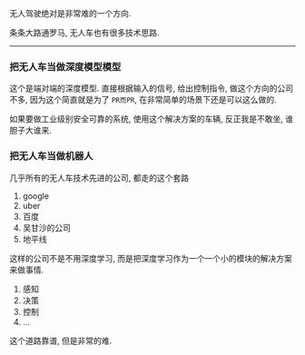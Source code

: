无人驾驶绝对是非常难的一个方向.

条条大路通罗马, 无人车也有很多技术思路.

---

### 把无人车当做深度模型模型
这个是端对端的深度模型. 直接根据输入的信号, 给出控制指令, 做这个方向的公司不多, 因为这个简直就是为了 `PR而PR`, 在非常简单的场景下还是可以这么做的.

如果要做工业级别安全可靠的系统, 使用这个解决方案的车辆, 反正我是不敢坐, 谁胆子大谁来.


### 把无人车当做机器人

几乎所有的无人车技术先进的公司, 都走的这个套路
1. google
2. uber
3. 百度
4. 吴甘沙的公司
5. 地平线

这样的公司不是不用深度学习, 而是把深度学习作为一个一个小的模块的解决方案来做事情.

1. 感知
2. 决策
3. 控制
4. ...


这个道路靠谱, 但是非常的难.

